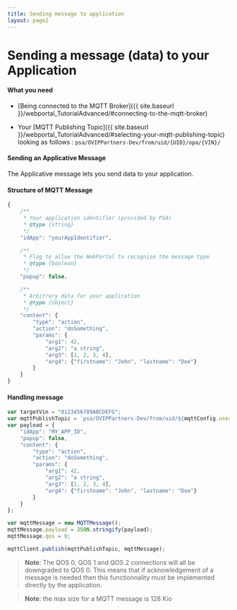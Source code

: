 ```yaml
---
title: Sending message to application
layout: page2
---
```


# Sending a message (data) to your Application

#### What you need

- [Being connected to the MQTT Broker]({{ site.baseurl }}/webportal_TutorialAdvanced/#connecting-to-the-mqtt-broker)

- Your [MQTT Publishing Topic]({{ site.baseurl }}/webportal_TutorialAdvanced/#selecting-your-mqtt-publishing-topic) looking as follows :
	`psa/OVIPPartners-Dev/from/uid/{UID}/opa/{VIN}/`

#### Sending an Applicative Message

The Applicative message lets you send data to your application.

#### Structure of MQTT Message
```javascript
{
	/**
	 * Your application identifier (provided by PSA)
	 * @type {string}
	 */
	"idApp": "yourAppIdentifier",

	/**
	 * Flag to allow the WebPortal to recognize the message type
	 * @type {boolean}
	 */
	"popup": false,

	/**
	 * Arbitrary data for your application
	 * @type {object}
	 */
	"content": {
		"type": "action",
		"action": "doSomething",
		"params": {
			"arg1": 42,
			"arg2": "a string",
			"arg3": [1, 2, 3, 4],
			"arg4": {"firstname": "John", "lastname": "Doe"}
		}
	}
}
```

#### Handling message

```javascript
var targetVin = "0123456789ABCDEFG";
var mqttPublishTopic = `psa/OVIPPartners-Dev/from/uid/${mqttConfig.username}/opa/${targetVin}`;
var payload = {
	"idApp": "MY_APP_ID",
	"popup": false,
	"content": {
		"type": "action",
		"action": "doSomething",
		"params": {
			"arg1": 42,
			"arg2": "a string",
			"arg3": [1, 2, 3, 4],
			"arg4": {"firstname": "John", "lastname": "Doe"}
		}
	}
};

var mqttMessage = new MQTTMessage();
mqttMessage.payload = JSON.stringify(payload);
mqttMessage.qos = 0;

mqttClient.publish(mqttPublishTopic, mqttMessage);
```

>**Note**:
> The QOS 0, QOS 1 and QOS 2 connections will all be downgraded to QOS 0. This means that if acknowledgement of a message is needed then this functionnality must be implemented directly by the application.

>**Note**: the max size for a MQTT message is 128 Kio